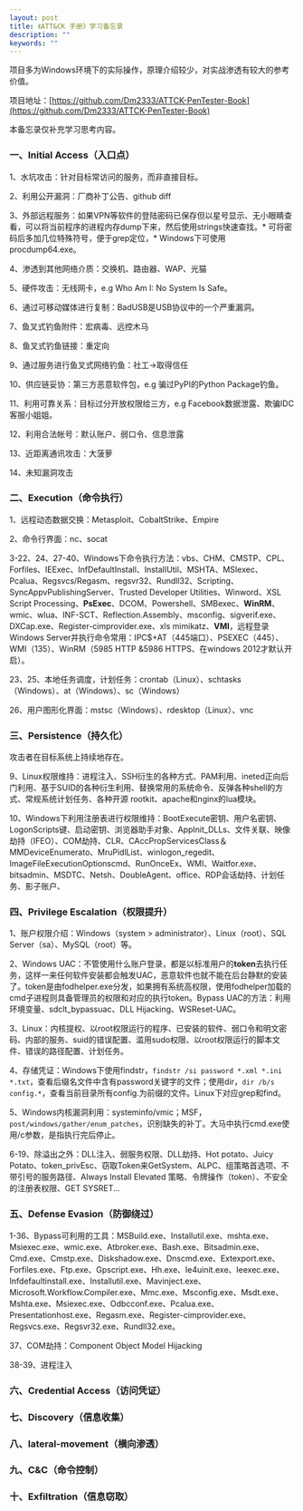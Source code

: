 ```yaml
---
layout: post
title: 《ATT&CK 手册》学习备忘录
description: ""
keywords: ""
---
```


项目多为Windows环境下的实际操作，原理介绍较少，对实战渗透有较大的参考价值。

项目地址：[https://github.com/Dm2333/ATTCK-PenTester-Book](https://github.com/Dm2333/ATTCK-PenTester-Book)

本备忘录仅补充学习思考内容。

### 一、Initial Access（入口点） 

1、水坑攻击：针对目标常访问的服务，而非直接目标。 

2、利用公开漏洞：厂商补丁公告、github diff 

3、外部远程服务：如果VPN等软件的登陆密码已保存但以星号显示、无小眼睛查看，可以将当前程序的进程内存dump下来，然后使用strings快速查找。* 可将密码后多加几位特殊符号，便于grep定位，* Windows下可使用procdump64.exe。 

4、渗透到其他网络介质：交换机、路由器、WAP、光猫 

5、硬件攻击：无线网卡，e.g Who Am I: No System Is Safe。 

6、通过可移动媒体进行复制：BadUSB是USB协议中的一个严重漏洞。 

7、鱼叉式钓鱼附件：宏病毒、远控木马 

8、鱼叉式钓鱼链接：重定向 

9、通过服务进行鱼叉式网络钓鱼：社工->取得信任 

10、供应链妥协：第三方恶意软件包，e.g 骗过PyPI的Python Package钓鱼。 

11、利用可靠关系：目标过分开放权限给三方，e.g Facebook数据泄露、欺骗IDC客服小姐姐。 

12、利用合法帐号：默认账户、弱口令、信息泄露 

13、近距离通讯攻击：大菠萝 

14、未知漏洞攻击 

### 二、Execution（命令执行）

1、远程动态数据交换：Metasploit、CobaltStrike、Empire

2、命令行界面：nc、socat

3-22、24、27-40、Windows下命令执行方法：vbs、CHM、CMSTP、CPL、Forfiles、IEExec、InfDefaultInstall、InstaIIUtil、MSHTA、MSIexec、Pcalua、Regsvcs/Regasm、regsvr32、Rundll32、Scripting、SyncAppvPublishingServer、Trusted Developer Utilities、Winword、XSL Script Processing、**PsExec**、DCOM、Powershell、SMBexec、**WinRM**、wmic、wlua、INF-SCT、Reflection.Assembly、msconfig、sigverif.exe、DXCap.exe、Register-cimprovider.exe、xls mimikatz、**VMI**，远程登录Windows Server并执行命令常用：IPC$+AT（445端口）、PSEXEC（445）、WMI（135）、WinRM（5985 HTTP &5986 HTTPS、在windows 2012才默认开启）。

23、25、本地任务调度，计划任务：crontab（Linux）、schtasks（Windows）、at（Windows）、sc（Windows）

26、用户图形化界面：mstsc（Windows）、rdesktop（Linux）、vnc

### 三、Persistence（持久化）

攻击者在目标系统上持续地存在。

9、Linux权限维持：进程注入、SSH衍生的各种方式、PAM利用、ineted正向后门利用、基于SUID的各种衍生利用、替换常用的系统命令、反弹各种shell的方式、常规系统计划任务、各种开源 rootkit、apache和nginx的lua模块。

10、Windows下利用注册表进行权限维持：BootExecute密钥、用户名密钥、LogonScripts键、启动密钥、浏览器助手对象、AppInit_DLLs、文件关联、映像劫持（IFEO）、COM劫持、CLR、CAccPropServicesClass＆MMDeviceEnumerato、MruPidlList、winlogon_regedit、ImageFileExecutionOptionscmd、RunOnceEx、WMI、Waitfor.exe、bitsadmin、MSDTC、Netsh、DoubleAgent、office、RDP会话劫持、计划任务、影子账户、

### 四、Privilege Escalation（权限提升）

1、账户权限介绍：Windows（system > administrator）、Linux（root）、SQL Server（sa）、MySQL（root）等。

2、Windows UAC：不管使用什么账户登录，都是以标准用户的**token**去执行任务，这样一来任何软件安装都会触发UAC，恶意软件也就不能在后台静默的安装了。token是由fodhelper.exe分发，如果拥有系统高权限，使用fodhelper加载的cmd子进程则具备管理员的权限和对应的执行token。Bypass UAC的方法：利用环境变量、sdclt_bypassuac、DLL Hijacking、WSReset-UAC。

3、Linux：内核提权、以root权限运行的程序、已安装的软件、弱口令和明文密码、内部的服务、suid的错误配置、滥用sudo权限、以root权限运行的脚本文件、错误的路径配置、计划任务。

4、存储凭证：Windows下使用findstr，`findstr /si password *.xml *.ini *.txt`，查看后缀名文件中含有password关键字的文件；使用dir，`dir /b/s config.*`，查看当前目录所有config.为前缀的文件。Linux下对应grep和find。

5、Windows内核漏洞利用：systeminfo/vmic；MSF，`post/windows/gather/enum_patches`，识别缺失的补丁。大马中执行cmd.exe使用/c参数，是指执行完后停止。

6-19、除溢出之外：DLL注入、弱服务权限、DLL劫持、Hot potato、Juicy Potato、token_privEsc、窃取Token来GetSystem、ALPC、组策略首选项、不带引号的服务路径、Always Install Elevated 策略、令牌操作（token）、不安全的注册表权限、GET SYSRET...

### 五、Defense Evasion（防御绕过）

1-36、Bypass可利用的工具：MSBuild.exe、Installutil.exe、mshta.exe、Msiexec.exe、wmic.exe、Atbroker.exe、Bash.exe、Bitsadmin.exe、Cmd.exe、Cmstp.exe、Diskshadow.exe、Dnscmd.exe、Extexport.exe、Forfiles.exe、Ftp.exe、Gpscript.exe、Hh.exe、Ie4uinit.exe、Ieexec.exe、Infdefaultinstall.exe、Installutil.exe、Mavinject.exe、Microsoft.Workflow.Compiler.exe、Mmc.exe、Msconfig.exe、Msdt.exe、Mshta.exe、Msiexec.exe、Odbcconf.exe、Pcalua.exe、Presentationhost.exe、Regasm.exe、Register-cimprovider.exe、Regsvcs.exe、Regsvr32.exe、Rundll32.exe。

37、COM劫持：Component Object Model Hijacking

38-39、进程注入

### 六、Credential Access（访问凭证）

### 七、Discovery（信息收集）

### 八、lateral-movement（横向渗透）

### 九、C&C（命令控制）

### 十、Exfiltration（信息窃取）